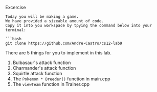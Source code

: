 Excercise
```
Today you will be making a game.
We have provided a sizeable amount of code.
Copy it into you workspace by tpying the command below into your terminal:

```bash
git clone https://github.com/Andre-Castro/cs12-lab9
```

There are 5 things for you to implement in this lab.
1. Bulbasaur's attack function
2. Charmander's attack function
3. Squirtle attack function
4. The `Pokemon * Breeder()` function in main.cpp
5. The `viewTeam` function in Trainer.cpp


